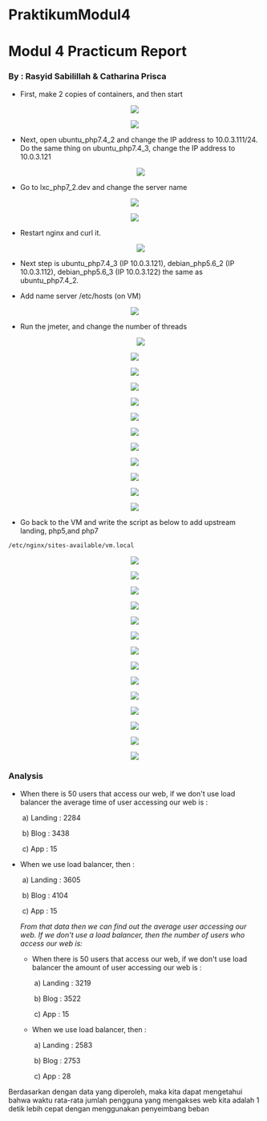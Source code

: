 # PraktikumModul4

# **Modul 4 Practicum Report**

### By : Rasyid Sabilillah  &  Catharina Prisca

* First, make 2 copies of containers, and then start

<p align="center">
      	<img src= "https://github.com/acid99/Sistem-Administrasi-Server/blob/main/assets/laprak4/2022-01-05.png?raw=true">
</p>

<p align="center">
      	<img src= "https://github.com/acid99/Sistem-Administrasi-Server/blob/main/assets/laprak4/2022-01-05_1.png?raw=true">
</p>





* Next, open ubuntu_php7.4_2 and change the IP address to 10.0.3.111/24. Do the same thing on ubuntu_php7.4_3, change the IP address to 10.0.3.121

  <p align="center">
        	<img src= "https://github.com/acid99/Sistem-Administrasi-Server/blob/main/assets/laprak4/2022-01-05_2.png?raw=true">
  </p>



* Go to lxc_php7_2.dev and change the server name

<p align="center">
      	<img src= "https://github.com/acid99/Sistem-Administrasi-Server/blob/main/assets/laprak4/2022-01-05_3.png?raw=true">
</p>

<p align="center">
      	<img src= "https://github.com/acid99/Sistem-Administrasi-Server/blob/main/assets/laprak4/2022-01-05_4.png?raw=true">
</p>



* Restart nginx and curl it. 

  <p align="center">
        	<img src= "https://github.com/acid99/Sistem-Administrasi-Server/blob/main/assets/laprak4/2022-01-05_5.png?raw=true">
  </p>



* Next step is ubuntu_php7.4_3 (IP 10.0.3.121), debian_php5.6_2 (IP 10.0.3.112), debian_php5.6_3 (IP 10.0.3.122) the same as ubuntu_php7.4_2.
*  Add name server /etc/hosts (on VM)

<p align="center">
      	<img src= "https://github.com/acid99/Sistem-Administrasi-Server/blob/main/assets/laprak4/2022-01-05_6.png?raw=true">
</p>

* Run the jmeter, and change the number of threads

  <p align="center">
        	<img src= "https://github.com/acid99/Sistem-Administrasi-Server/blob/main/assets/laprak4/2022-01-05_7.png?raw=true">
  </p>

<p align="center">
      	<img src= "https://github.com/acid99/Sistem-Administrasi-Server/blob/main/assets/laprak4/2022-01-05_8.png?raw=true">
</p>

<p align="center">
      	<img src= "https://github.com/acid99/Sistem-Administrasi-Server/blob/main/assets/laprak4/2022-01-05_9.png?raw=true">
</p>

<p align="center">
      	<img src= "https://github.com/acid99/Sistem-Administrasi-Server/blob/main/assets/laprak4/2022-01-05_10.png?raw=true">
</p>

<p align="center">
      	<img src= "https://github.com/acid99/Sistem-Administrasi-Server/blob/main/assets/laprak4/2022-01-05_11.png?raw=true">
</p>

<p align="center">
      	<img src= "https://github.com/acid99/Sistem-Administrasi-Server/blob/main/assets/laprak4/2022-01-05_12.png?raw=true">
</p>

<p align="center">
      	<img src= "https://github.com/acid99/Sistem-Administrasi-Server/blob/main/assets/laprak4/2022-01-05_13.png?raw=true">
</p>

<p align="center">
      	<img src= "https://github.com/acid99/Sistem-Administrasi-Server/blob/main/assets/laprak4/2022-01-05_14.png?raw=true">
</p>

<p align="center">
      	<img src= "https://github.com/acid99/Sistem-Administrasi-Server/blob/main/assets/laprak4/2022-01-05_15.png?raw=true">
</p>

<p align="center">
      	<img src= "https://github.com/acid99/Sistem-Administrasi-Server/blob/main/assets/laprak4/2022-01-05_16.png?raw=true">
</p>

<p align="center">
      	<img src= "https://github.com/acid99/Sistem-Administrasi-Server/blob/main/assets/laprak4/2022-01-05_17.png?raw=true">
</p>

<p align="center">
      	<img src= "https://github.com/acid99/Sistem-Administrasi-Server/blob/main/assets/laprak4/2022-01-05_18.png?raw=true">
</p>



* Go back to the VM and write the script as below to add upstream landing, php5,and php7


```markdown
/etc/nginx/sites-available/vm.local
```

<p align="center">
      	<img src= "https://github.com/acid99/Sistem-Administrasi-Server/blob/main/assets/laprak4/2022-01-05_19.png?raw=true">
</p>

<p align="center">
      	<img src= "https://github.com/acid99/Sistem-Administrasi-Server/blob/main/assets/laprak4/2022-01-05_20.png?raw=true">
</p>

<p align="center">
      	<img src= "https://github.com/acid99/Sistem-Administrasi-Server/blob/main/assets/laprak4/2022-01-05_21.png?raw=true">
</p>

<p align="center">
      	<img src= "https://github.com/acid99/Sistem-Administrasi-Server/blob/main/assets/laprak4/2022-01-05_22.png?raw=true">
</p>

<p align="center">
      	<img src= "https://github.com/acid99/Sistem-Administrasi-Server/blob/main/assets/laprak4/2022-01-05_23.png?raw=true">
</p>

<p align="center">
      	<img src= "https://github.com/acid99/Sistem-Administrasi-Server/blob/main/assets/laprak4/2022-01-05_24.png?raw=true">
</p>

<p align="center">
      	<img src= "https://github.com/acid99/Sistem-Administrasi-Server/blob/main/assets/laprak4/2022-01-05_25.png?raw=true">
</p>

<p align="center">
      	<img src= "https://github.com/acid99/Sistem-Administrasi-Server/blob/main/assets/laprak4/2022-01-05_26.png?raw=true">
</p>

<p align="center">
      	<img src= "https://github.com/acid99/Sistem-Administrasi-Server/blob/main/assets/laprak4/2022-01-05_27.png?raw=true">
</p>

<p align="center">
      	<img src= "https://github.com/acid99/Sistem-Administrasi-Server/blob/main/assets/laprak4/2022-01-05_28.png?raw=true">
</p>

<p align="center">
      	<img src= "https://github.com/acid99/Sistem-Administrasi-Server/blob/main/assets/laprak4/2022-01-05_29.png?raw=true">
</p>

<p align="center">
      	<img src= "https://github.com/acid99/Sistem-Administrasi-Server/blob/main/assets/laprak4/2022-01-05_30.png?raw=true">
</p>

<p align="center">
      	<img src= "https://github.com/acid99/Sistem-Administrasi-Server/blob/main/assets/laprak4/2022-01-05_31.png?raw=true">
</p>

<p align="center">
      	<img src= "https://github.com/acid99/Sistem-Administrasi-Server/blob/main/assets/laprak4/2022-01-05_32.png?raw=true">
</p>



### Analysis

* When there is 50 users that access our web, if we don't use load balancer the average time of user accessing our web is :

  ​	a) Landing : 2284

  ​	b) Blog : 3438

  ​	c) App : 15

* When we use load balancer, then :

  ​	a) Landing : 3605

  ​	b) Blog : 4104

  ​	c) App : 15

  

  *From that data then we can find out the average user accessing our web. If we don't use a load balancer, then the number of users who access our web is:*

  

  - When there is 50 users that access our web, if we don't use load balancer the amount of user accessing our web is :

    ​	a) Landing : 3219

    ​	b) Blog : 3522

    ​	c) App : 15

    

  - When we use load balancer, then :

    ​	a) Landing : 2583

    ​	b) Blog : 2753

    ​	c) App : 28



Berdasarkan dengan data yang diperoleh, maka kita dapat mengetahui bahwa waktu rata-rata jumlah pengguna yang mengakses web kita adalah 1 detik lebih cepat dengan menggunakan penyeimbang beban
